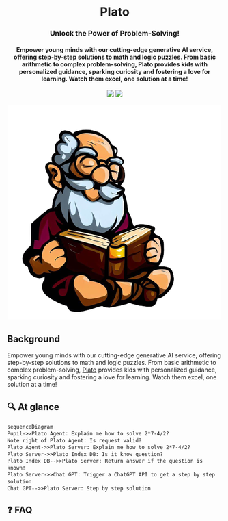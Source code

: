 <div align="center">
<h1 align="center"> Plato </h1> 
<h3>Unlock the Power of Problem-Solving!</br></h3>
<h4 align="center">
Empower young minds with our cutting-edge generative AI service, offering step-by-step solutions to math and logic puzzles. From basic arithmetic to complex problem-solving, Plato provides kids with personalized guidance, sparking curiosity and fostering a love for learning. Watch them excel, one solution at a time! 
</h4>
<img src="https://img.shields.io/badge/Progress-1%25-red"> <img src="https://img.shields.io/badge/Feedback-Welcome-green">
</br>
</br>
<kbd>
<img src="./docs/images/plato_1.png"> 
</kbd>
</div>


## Background
Empower young minds with our cutting-edge generative AI service, offering step-by-step solutions to math and logic puzzles. From basic arithmetic to complex problem-solving, [Plato](https://github.com/dimastatz/plato) provides kids with personalized guidance, sparking curiosity and fostering a love for learning. Watch them excel, one solution at a time! 


## 🔍 At glance
```mermaid
sequenceDiagram
Pupil->>Plato Agent: Explain me how to solve 2*7-4/2?
Note right of Plato Agent: Is request valid?
Plato Agent->>Plato Server: Explain me how to solve 2*7-4/2?
Plato Server->>Plato Index DB: Is it know question?
Plato Index DB-->>Plato Server: Return answer if the question is known!
Plato Server->>Chat GPT: Trigger a ChatGPT API to get a step by step solution
Chat GPT-->>Plato Server: Step by step solution
```


## ❓ FAQ


